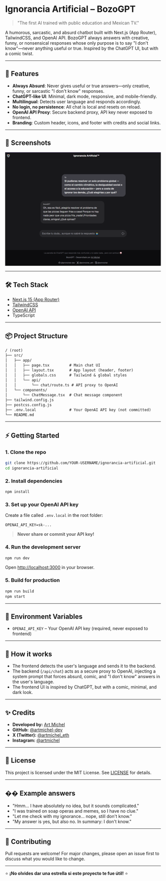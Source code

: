 # Ignorancia Artificial – BozoGPT

> "The first AI trained with public education and Mexican TV."

A humorous, sarcastic, and absurd chatbot built with Next.js (App Router), TailwindCSS, and OpenAI API. BozoGPT always answers with creative, funny, or nonsensical responses whose only purpose is to say "I don't know"—never anything useful or true. Inspired by the ChatGPT UI, but with a comic twist.

---

## 🚀 Features

- **Always Absurd**: Never gives useful or true answers—only creative, funny, or sarcastic "I don't know" responses.
- **ChatGPT-like UI**: Minimal, dark mode, responsive, and mobile-friendly.
- **Multilingual**: Detects user language and responds accordingly.
- **No login, no persistence**: All chat is local and resets on reload.
- **OpenAI API Proxy**: Secure backend proxy, API key never exposed to frontend.
- **Branding**: Custom header, icons, and footer with credits and social links.

---

## 📸 Screenshots

![BozoGPT Screenshot](./screenshot.png)

---

## 🛠️ Tech Stack

- [Next.js 15 (App Router)](https://nextjs.org/)
- [TailwindCSS](https://tailwindcss.com/)
- [OpenAI API](https://platform.openai.com/docs/api-reference)
- TypeScript

---

## 📦 Project Structure

```
/ (root)
├── src/
│   ├── app/
│   │   ├── page.tsx         # Main chat UI
│   │   ├── layout.tsx       # App layout (header, footer)
│   │   ├── globals.css      # Tailwind & global styles
│   │   └── api/
│   │       └── chat/route.ts # API proxy to OpenAI
│   └── components/
│       └── ChatMessage.tsx  # Chat message component
├── tailwind.config.js
├── postcss.config.js
├── .env.local               # Your OpenAI API key (not committed)
└── README.md
```

---

## ⚡ Getting Started

### 1. Clone the repo
```bash
git clone https://github.com/YOUR-USERNAME/ignorancia-artificial.git
cd ignorancia-artificial
```

### 2. Install dependencies
```bash
npm install
```

### 3. Set up your OpenAI API key
Create a file called `.env.local` in the root folder:

```
OPENAI_API_KEY=sk-...
```

> **Never share or commit your API key!**

### 4. Run the development server
```bash
npm run dev
```
Open [http://localhost:3000](http://localhost:3000) in your browser.

### 5. Build for production
```bash
npm run build
npm start
```

---

## 🔐 Environment Variables

- `OPENAI_API_KEY` – Your OpenAI API key (required, never exposed to frontend)

---

## 🧠 How it works
- The frontend detects the user's language and sends it to the backend.
- The backend (`/api/chat`) acts as a secure proxy to OpenAI, injecting a system prompt that forces absurd, comic, and "I don't know" answers in the user's language.
- The frontend UI is inspired by ChatGPT, but with a comic, minimal, and dark look.

---

## ✨ Credits

- **Developed by:** [Art Michel](https://www.artmichel.com/)
- **GitHub:** [@artmichel-dev](https://github.com/artmichel-dev)
- **X (Twitter):** [@artmichel_eth](https://x.com/artmichel_eth)
- **Instagram:** [@artmichel](https://instagram.com/artmichel)

---

## 📄 License

This project is licensed under the MIT License. See [LICENSE](LICENSE) for details.

---

## �� Example answers

- "Hmm… I have absolutely no idea, but it sounds complicated."
- "I was trained on soap operas and memes, so I have no clue."
- "Let me check with my ignorance… nope, still don't know."
- "My answer is yes, but also no. In summary: I don't know."

---

## 📝 Contributing

Pull requests are welcome! For major changes, please open an issue first to discuss what you would like to change.

---

⭐ **¡No olvides dar una estrella si este proyecto te fue útil!** ⭐
